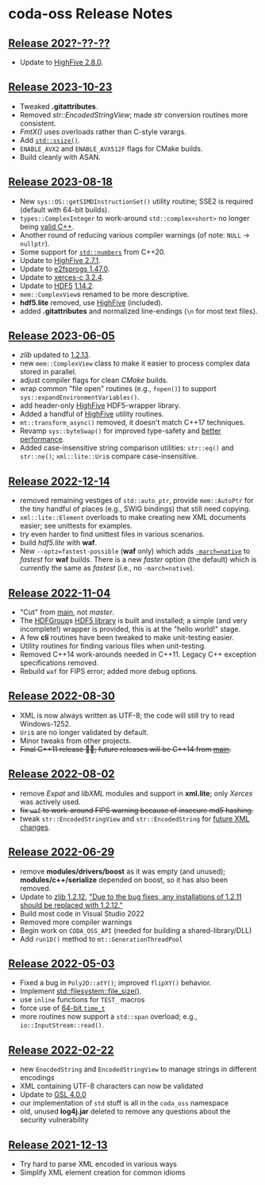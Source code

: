 ﻿# coda-oss Release Notes

## [Release 202?-??-??](https://github.com/mdaus/coda-oss/releases/tag/202?-??-??)
* Update to [HighFive 2.8.0](https://github.com/BlueBrain/HighFive/releases/tag/v2.8.0).

## [Release 2023-10-23](https://github.com/mdaus/coda-oss/releases/tag/2023-10-23)
* Tweaked **.gitattributes**.
* Removed *str::EncodedStringView*; made *str* conversion routines more consistent.
* *FmtX()* uses overloads rather than C-style varargs.
* Add [`std::ssize()`](https://en.cppreference.com/w/cpp/iterator/size).
* `ENABLE_AVX2` and `ENABLE_AVX512F` flags for CMake builds.
* Build cleanly with ASAN.

## [Release 2023-08-18](https://github.com/mdaus/coda-oss/releases/tag/2023-08-18)
* New `sys::OS::getSIMDInstructionSet()` utility routine; SSE2 is required (default with 64-bit builds).
* `types::ComplexInteger` to work-around `std::complex<short>` no longer being [valid C++](https://en.cppreference.com/w/cpp/numeric/complex).
* Another round of reducing various compiler warnings (of note: `NULL` -> `nullptr`).
* Some support for [`std::numbers`](https://en.cppreference.com/w/cpp/header/numbers) from C++20.
* Update to [HighFive 2.7.1](https://github.com/BlueBrain/HighFive/releases/tag/v2.7.1).
* Update to [e2fsprogs 1.47.0](https://e2fsprogs.sourceforge.net/e2fsprogs-release.html#1.47.0).
* Update to [xerces-c 3.2.4](https://issues.apache.org/jira/secure/ReleaseNote.jspa?version=12350542&styleName=Text&projectId=10510).
* Update to [HDF5](https://www.hdfgroup.org/) [1.14.2](https://github.com/HDFGroup/hdf5/releases/tag/hdf5-1_14_2).
* `mem::ComplexView`s renamed to be more descriptive.
* **hdf5.lite** removed, use [HighFive](https://github.com/BlueBrain/HighFive/) (included).
* added **.gitattributes** and normalized line-endings (`\n` for most text files).

## [Release 2023-06-05](https://github.com/mdaus/coda-oss/releases/tag/2023-06-05)
* *zlib* updated to [1.2.13](https://github.com/madler/zlib/releases/tag/v1.2.13).
* new `mem::ComplexView` class to make it easier to process complex data stored in parallel. 
* adjust compiler flags for clean *CMake* builds.
* wrap common "file open" routines (e.g., `fopen()`) to support `sys::expandEnvironmentVariables()`.
* add header-only [HighFive](https://github.com/BlueBrain/HighFive) HDF5-wrapper library.
* Added a handful of [HighFive](https://github.com/BlueBrain/HighFive) utility routines.
* `mt::transform_async()` removed, it doesn't match C++17 techniques.
* Revamp `sys::byteSwap()` for improved type-safety and
  [better performance](https://devblogs.microsoft.com/cppblog/a-tour-of-4-msvc-backend-improvements/).
 * Added case-insensitive string comparison utilities: `str::eq()` and `str::ne()`;
   `xml::lite::Uri`s compare case-insensitive.

## [Release 2022-12-14](https://github.com/mdaus/coda-oss/releases/tag/2022-12-14)
* removed remaining vestiges of `std::auto_ptr`, provide `mem::AutoPtr` for the tiny handful of
  places (e.g., SWIG bindings) that still need copying.
* `xml::lite::Element` overloads to make creating new XML documents easier; see unittests for examples.
* try even harder to find unittest files in various scenarios.
* build *hdf5.lite* with **waf**.
* New `--optz=fastest-possible` (**waf** only) which adds
  [`-march=native`](https://gcc.gnu.org/onlinedocs/gcc-12.2.0/gcc/x86-Options.html#x86-Options)
  to *fastest* for **waf** builds.  There is a new *faster* option (the default) which is currently
  the same as *fastest* (i.e., no `-march=native`).

## [Release 2022-11-04](https://github.com/mdaus/coda-oss/releases/tag/2022-11-04)
* "Cut" from [main](https://github.com/mdaus/coda-oss/tree/main), not *master*.
* The [HDFGroup](https://hdfgroup.org/)s [HDF5 library](https://github.com/HDFGroup/hdf5) is built
   and installed; a simple (and very incomplete!) wrapper is provided, this is at the "hello world!" stage.
* A few **cli** routines have been tweaked to make unit-testing easier.
* Utility routines for finding various files when unit-testing.
* Removed C++14 work-arounds needed in C++11. Legacy C++ exception specifications removed.
* Rebuild `waf` for FIPS error; added more debug options.
 
## [Release 2022-08-30](https://github.com/mdaus/coda-oss/releases/tag/2022-08-30)
* XML is now always written as UTF-8; the code will still try to read Windows-1252.
* `Uri`s are no longer validated by default.
* Minor tweaks from other projects.
* ~~Final C++11 release 🤞🏻; future releases will be C++14 from [main](https://github.com/mdaus/coda-oss/tree/main).~~

## [Release 2022-08-02](https://github.com/mdaus/coda-oss/releases/tag/2022-08-02)
* remove *Expat* and *libXML* modules and support in **xml.lite**; only *Xerces* was actively used.
* ~~fix `waf` to work-around FIPS warning because of insecure *md5* hashing.~~
* tweak `str::EncodedStringView` and `str::EncodedString` for
  [future XML changes](https://github.com/mdaus/coda-oss/tree/feature/always-write-xml-as-utf8).

## [Release 2022-06-29](https://github.com/mdaus/coda-oss/releases/tag/2022-06-29)
* remove **modules/drivers/boost** as it was empty (and unused);
  **modules/c++/serialize** depended on boost, so it has also been removed.
* Update to [zlib 1.2.12](https://www.zlib.net/zlib-1.2.12.tar.gz),
  ["Due to the bug fixes, any installations of 1.2.11 should be replaced with 1.2.12."](https://www.zlib.net/)
* Build most code in Visual Studio 2022
* Removed more compiler warnings
* Begin work on `CODA_OSS_API` (needed for building a shared-library/DLL)
* Add `run1D()` method to `mt::GenerationThreadPool` 

## [Release 2022-05-03](https://github.com/mdaus/coda-oss/releases/tag/2022-05-03)
* Fixed a bug in `Poly2D::atY()`; improved `flipXY()` behavior.
* Implement [std::filesystem::file_size()](https://en.cppreference.com/w/cpp/filesystem/file_size).
* use `inline` functions for `TEST_` macros
* force use of [64-bit `time_t`](https://en.wikipedia.org/wiki/Year_2038_problem)
* more routines now support a `std::span` overload; e.g., `io::InputStream::read()`.

## [Release 2022-02-22](https://github.com/mdaus/coda-oss/releases/tag/2022-02-22)
* new `EnocdedString` and `EncodedStringView` to manage strings in different encodings
* XML containing UTF-8 characters can now be validated
* Update to [GSL 4.0.0](https://github.com/microsoft/GSL/releases/tag/v4.0.0)
* our implementation of `std` stuff is all in the `coda_oss` namespace
* old, unused **log4j.jar** deleted to remove any questions about the security vulnerability

## [Release 2021-12-13](https://github.com/mdaus/coda-oss/releases/tag/2021-12-13)
* Try hard to parse XML encoded in various ways
* Simplify XML element creation for common idioms
